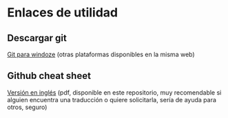 # Enlaces de utilidad

## Descargar git
[Git para windoze](http://git-scm.com/download/win) (otras plataformas disponibles en la misma web)

## Github cheat sheet
[Versión en inglés](https://training.github.com/kit/downloads/github-git-cheat-sheet.pdf) (pdf, disponible en este repositorio, muy recomendable si alguien encuentra una traducción o quiere solicitarla, sería de ayuda para otros, seguro) 




